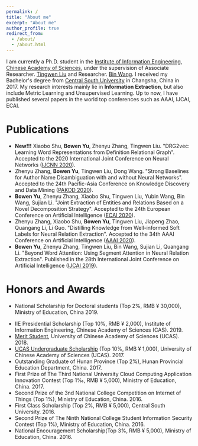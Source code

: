 ```yaml
---
permalink: /
title: "About me"
excerpt: "About me"
author_profile: true
redirect_from: 
  - /about/
  - /about.html
---
```

I am currently a Ph.D. student in the [Institute of Information Engineering](https://iie.ac.cn/), [Chinese Academy of Sciences](https://ucas.ac.cn/), under the supervision of Associate Researcher. [Tingwen Liu](https://scholar.google.com/citations?user=JqOOSuIAAAAJ) and Researcher. [Bin Wang](https://scholar.google.com/citations?user=tDajnHEAAAAJ). I received my Bachelor's degree from [Central South University](http://en.csu.edu.cn) in Changsha, China in 2017. My research interests mainly lie in **Information Extraction**, but also include Metric Learning and Unsupervised Learning. Up to now, I have published several papers in the world top conferences such as AAAI, IJCAI, ECAI.
<!-- title: "About me ([Curriculum Vitae](https://lijian.ac.cn/files/cv/UCAS_PhD_lijian.pdf))" -->

<!-- # Research -->

<!-- Indeed, my works focus on **Relation Extraction** and scalable **optimization** tools for them, to channel theory and algorithms into applications. -->

# Publications
* **New!!!** Xiaobo Shu, <b>Bowen Yu</b>, Zhenyu Zhang, Tingwen Liu. "DRG2vec: Learning Word Representations from Definition Relational Graph". Accepted to the 2020 International Joint Conference on Neural Networks ([IJCNN 2020](https://wcci2020.org)).
* Zhenyu Zhang, <b>Bowen Yu</b>, Tingwen Liu, Dong Wang. "Strong Baselines for Author Name Disambiguation with and without Neural Networks". Accepted to the 24th Pacific-Asia Conference on Knowledge Discovery and Data Mining ([PAKDD 2020](http://pakdd2020.org)).
* **Bowen Yu**, Zhenyu Zhang, Xiaobo Shu, Tingwen Liu, Yubin Wang, Bin Wang, Sujian Li. "Joint Extraction of Entities and Relations Based on a Novel Decomposition Strategy". Accepted to the 24th European Conference on Artificial Intelligence ([ECAI 2020](http://ecai2020.eu)).
* Zhenyu Zhang, Xiaobo Shu, <b>Bowen Yu</b>, Tingwen Liu, Jiapeng Zhao, Quangang Li, Li Guo. "Distilling Knowledge from Well-informed Soft Labels for Neural Relation Extraction". Accepted to the 34th AAAI Conference on Artificial Intelligence ([AAAI 2020](https://aaai.org/Conferences/AAAI-20/)).
* **Bowen Yu**, Zhenyu Zhang, Tingwen Liu, Bin Wang, Sujian Li, Quangang Li. "Beyond Word Attention: Using Segment Attention in Neural Relation Extraction". Published in the 28th International Joint Conference on Artificial Intelligence ([IJCAI 2019](https://ijcai19.org/)).
<!-- * **Jian Li**, Yong Liu, Hailun Lin, Yinliang Yue, Weiping Wang. "Efficient Kernel Selection via Spectral Analysis". Published in Proceedings of the 26th International Joint Conference on Artificial Intelligence ([IJCAI 2017](https://www.ijcai-17.org/)). -->

# Honors and Awards
<!-- * [The UCAS Joint PhD Training Program (2&permil;, USD \$22,800)](https://lijian.ac.cn/files/awards/2019_ucas_joint_phd_training_program.pdf) for [academic visiting at Stanford University twelve months](https://lijian.ac.cn/files/awards/2019_stanford_visiting.pdf). University of Chinese Academy of Sciences (UCAS). 2019. -->
<!-- * [CAS Presidential Scholarship (Top 1%, RMB &yen; 5,000)](https://lijian.ac.cn/files/awards/2019_cas_presidential_scholarship.pdf), Chinese Academy of Sciences (CAS). 2019. -->
* National Scholarship for Doctoral students (Top 2%, RMB &yen; 30,000), Ministry of Education, China 2019.
<!-- * [National Scholarship for Doctoral students (Top 2%, RMB &yen; 30,000)](https://lijian.ac.cn/files/awards/2018_national_scholarship.pdf), Ministry of Education of P.R. China. 2018. -->
* IIE Presidential Scholarship (Top 10%, RMB &yen; 2,000), Institute of Information Engineering, Chinese Academy of Sciences (CAS). 2019.
* [Merit Student](https://yubowen-ph.github.io/files/awards/2018_merit_student.jpeg), University of Chinese Academy of Sciences (UCAS). 2018.
* [UCAS Undergraduate Scholarship](https://yubowen-ph.github.io/files/awards/2017_undergraduate_scholarship.jpeg) (Top 10%, RMB &yen; 1,000), University of Chinese Academy of Sciences (UCAS). 2017.
* Outstanding Graduate of Hunan Province (Top 2%), Hunan Provincial Education Department, China. 2017.
* First Prize of The Third National University Cloud Computing Application Innovation Contest (Top 1‰, RMB &yen; 5,000), Ministry of Education, China. 2017.
* Second Prize of the 3nd National College Competition on Internet of Things (Top 1%), Ministry of Education, China. 2016.
* First Class Scholarship (Top 2%, RMB &yen; 5,000), Central South University. 2016.
* Second Prize of The Ninth National College Student Information Security Contest (Top 1%), Ministry of Education, China. 2016.
* National Encouragement Scholarship(Top 3%, RMB &yen; 5,000), Ministry of Education, China. 2016.

<!-- * [Merit Student](https://lijian.ac.cn/files/awards/2019_merit_student.pdf), University of Chinese Academy of Sciences (UCAS). 2019. -->
<!-- * [Laboratory Excellent Student Scholarship](https://lijian.ac.cn/files/awards/2017_laboratory_excellent_student.pdf), Institute of Information Engineering, CAS. 2017. -->
<!-- * [Laboratory Excellent Student Scholarship](https://lijian.ac.cn/files/awards/2018_laboratory_excellent_student.pdf), Institute of Information Engineering, CAS. 2018. -->


<!---Activity and Service--->
<!---Experience--->